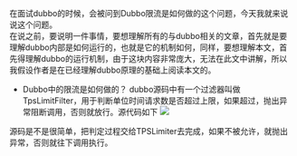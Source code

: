 在面试dubbo的时候，会被问到Dubbo限流是如何做的这个问题，今天我就来说说这个问题。  
在说之前，要说明一件事情，要想理解所有的与dubbo相关的文章，首先就是要理解dubbo内部是如何运行的，也就是它的机制如何，同样，要想理解本文，首先得理解dubbo的运行机制，由于这块内容非常庞大，无法在此文中讲解，所以我假设作者是在已经理解dubbo原理的基础上阅读本文的。

- Dubbo中的限流是如何做的？
dubbo源码中有一个过滤器叫做TpsLimitFilter，用于判断单位时间请求数是否超过上限，如果超过，抛出异常阻断调用，否则就放行。源代码如下
![](!https://swapp-images.oss-cn-hangzhou.aliyuncs.com/user-head-img/20170930/11320ec17521002c23a605e648147fa4.png)

源码是不是很简单，把判定过程交给TPSLimiter去完成，如果不被允许，就抛出异常，否则就往下调用执行。
